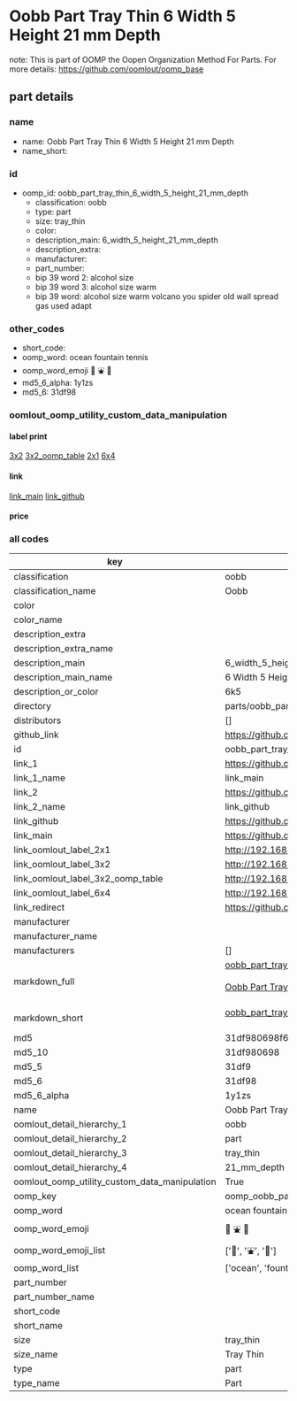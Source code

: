 # Oobb Part Tray Thin 6 Width 5 Height 21 mm Depth  

note: This is part of OOMP the Oopen Organization Method For Parts. For more details: https://github.com/oomlout/oomp_base

##  part details
  







### name
* name: Oobb Part Tray Thin 6 Width 5 Height 21 mm Depth
* name_short: 
### id
* oomp_id: oobb_part_tray_thin_6_width_5_height_21_mm_depth
  * classification: oobb
  * type: part
  * size: tray_thin
  * color: 
  * description_main: 6_width_5_height_21_mm_depth
  * description_extra: 
  * manufacturer: 
  * part_number: 
  * bip 39 word 2: alcohol size
  * bip 39 word 3: alcohol size warm
  * bip 39 word: alcohol size warm volcano you spider old wall spread gas used adapt

### other_codes
* short_code: 
* oomp_word: ocean fountain tennis
* oomp_word_emoji :ocean: :fountain: :tennis:
* md5_6_alpha: 1y1zs
* md5_6: 31df98






### oomlout_oomp_utility_custom_data_manipulation
#### label print
[3x2](http://192.168.1.245:1112/?label=oomp%201y1zs)
[3x2_oomp_table](http://192.168.1.108:1112/?label=oomp%201y1zs)
[2x1](http://192.168.1.242:1112/?label=oomp%201y1zs)
[6x4](http://192.168.1.55:1112/?label=oomp%201y1zs)    

#### link

[link_main](https://github.com/oomlout/oomlout_oomp_version_1_messy/tree/main/parts/oobb_part_tray_thin_6_width_5_height_21_mm_depth) [link_github](https://github.com/oomlout/oomlout_oomp_version_1_messy/tree/main/parts/oobb_part_tray_thin_6_width_5_height_21_mm_depth)                             

#### price







### all codes 
| key | value |  
| --- | --- |  
| classification | oobb |  
| classification_name | Oobb |  
| color |  |  
| color_name |  |  
| description_extra |  |  
| description_extra_name |  |  
| description_main | 6_width_5_height_21_mm_depth |  
| description_main_name | 6 Width 5 Height 21 mm Depth |  
| description_or_color | 6k5 |  
| directory | parts/oobb_part_tray_thin_6_width_5_height_21_mm_depth |  
| distributors | [] |  
| github_link | https://github.com/oomlout/oomlout_oomp_part_src/tree/main/parts/oobb_part_tray_thin_6_width_5_height_21_mm_depth |  
| id | oobb_part_tray_thin_6_width_5_height_21_mm_depth |  
| link_1 | https://github.com/oomlout/oomlout_oomp_version_1_messy/tree/main/parts/oobb_part_tray_thin_6_width_5_height_21_mm_depth |  
| link_1_name | link_main |  
| link_2 | https://github.com/oomlout/oomlout_oomp_version_1_messy/tree/main/parts/oobb_part_tray_thin_6_width_5_height_21_mm_depth |  
| link_2_name | link_github |  
| link_github | https://github.com/oomlout/oomlout_oomp_version_1_messy/tree/main/parts/oobb_part_tray_thin_6_width_5_height_21_mm_depth |  
| link_main | https://github.com/oomlout/oomlout_oomp_version_1_messy/tree/main/parts/oobb_part_tray_thin_6_width_5_height_21_mm_depth |  
| link_oomlout_label_2x1 | http://192.168.1.242:1112/?label=oomp%201y1zs |  
| link_oomlout_label_3x2 | http://192.168.1.245:1112/?label=oomp%201y1zs |  
| link_oomlout_label_3x2_oomp_table | http://192.168.1.108:1112/?label=oomp%201y1zs |  
| link_oomlout_label_6x4 | http://192.168.1.55:1112/?label=oomp%201y1zs |  
| link_redirect | https://github.com/oomlout/oomlout_oomp_version_1_messy/tree/main/parts/oobb_part_tray_thin_6_width_5_height_21_mm_depth |  
| manufacturer |  |  
| manufacturer_name |  |  
| manufacturers | [] |  
| markdown_full | [oobb_part_tray_thin_6_width_5_height_21_mm_depth](none)<br>[](none)<br>[Oobb Part Tray Thin 6 Width 5 Height 21 Mm Depth](none)<br><br> |  
| markdown_short | [oobb_part_tray_thin_6_width_5_height_21_mm_depth](none)<br><br> |  
| md5 | 31df980698f6b34346ff9f5bee727830 |  
| md5_10 | 31df980698 |  
| md5_5 | 31df9 |  
| md5_6 | 31df98 |  
| md5_6_alpha | 1y1zs |  
| name | Oobb Part Tray Thin 6 Width 5 Height 21 mm Depth |  
| oomlout_detail_hierarchy_1 | oobb |  
| oomlout_detail_hierarchy_2 | part |  
| oomlout_detail_hierarchy_3 | tray_thin |  
| oomlout_detail_hierarchy_4 | 21_mm_depth |  
| oomlout_oomp_utility_custom_data_manipulation | True |  
| oomp_key | oomp_oobb_part_tray_thin_6_width_5_height_21_mm_depth |  
| oomp_word | ocean fountain tennis |  
| oomp_word_emoji | :ocean: :fountain: :tennis: |  
| oomp_word_emoji_list | [':ocean:', ':fountain:', ':tennis:'] |  
| oomp_word_list | ['ocean', 'fountain', 'tennis'] |  
| part_number |  |  
| part_number_name |  |  
| short_code |  |  
| short_name |  |  
| size | tray_thin |  
| size_name | Tray Thin |  
| type | part |  
| type_name | Part |  
